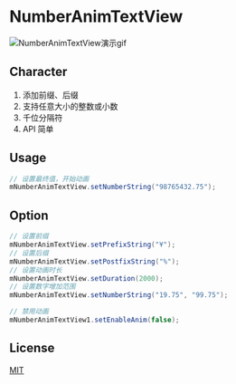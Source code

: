# NumberAnimTextView

![NumberAnimTextView演示gif](https://github.com/Bakumon/NumberAnimTextView/raw/master/gif/GIF.gif)

## Character

1. 添加前缀、后缀
2. 支持任意大小的整数或小数
3. 千位分隔符
4. API 简单

## Usage

```java
// 设置最终值，开始动画
mNumberAnimTextView.setNumberString("98765432.75");
```

## Option

```java
// 设置前缀
mNumberAnimTextView.setPrefixString("¥");
// 设置后缀
mNumberAnimTextView.setPostfixString("%");
// 设置动画时长
mNumberAnimTextView.setDuration(2000);
// 设置数字增加范围
mNumberAnimTextView.setNumberString("19.75", "99.75");

// 禁用动画
mNumberAnimTextView1.setEnableAnim(false);
```

## License

[MIT](https://github.com/Bakumon/NumberAnimTextView/blob/master/LICENSE)

